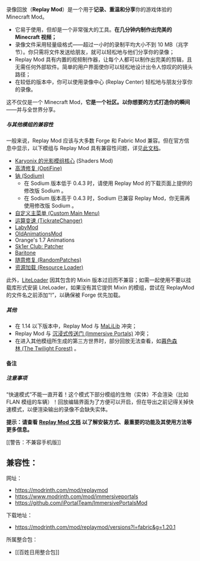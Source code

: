 录像回放（**Replay Mod**）是一个用于**记录、重温和分享**你的游戏体验的 Minecraft Mod。

- 它易于使用，但却是一个非常强大的工具。**在几分钟内制作出完美的 Minecraft 视频；**
- 录像文件采用轻量级格式——超过一小时的录制平均大小不到 10 MB（兆字节）。你只需将文件发送给朋友，就可以轻松地与他们分享你的录像；
- Replay Mod 具有内置的视频制作器，让每个人都可以制作出完美的剪辑，且无需任何外部软件。简单的用户界面使你可以轻松地设计出令人惊叹的的镜头路径；
- 在较低的版本中，你可以使用录像中心 (Replay Center) 轻松地与朋友分享你的录像。

这不仅仅是一个 Minecraft Mod，**它是一个社区。**以你想要的方式**打造你的瞬间**——并与全世界分享。

##### 与其他模组的兼容性

一般来说，Replay Mod 应该与大多数 Forge 和 Fabric Mod 兼容。但在官方信息中显示，以下模组与 Replay Mod 具有兼容性问题，详见[此文档](https://www.mcmod.cn/post/2799/ "录像回放 (Replay Mod) 中文模组文档")。

- [Karyonix 的光影模组核心](https://www.mcmod.cn/class/2321.html "Karyonix 的光影模组核心") (Shaders Mod)
- [高清修复 (OptiFine)](https://www.mcmod.cn/class/36.html "[OF] 高清修复 (OptiFine)")
- [钠 (Sodium)](https://www.mcmod.cn/class/2785.html "钠 (Sodium)")
  - 在 Sodium 版本低于 0.4.3 时，请使用 Replay Mod 的下载页面上提供的修改版 Sodium 。  
  - 在 Sodium 版本高于 0.4.3 时，Sodium 已兼容 Replay Mod，你无需再使用修改版 Sodium 。
- [自定义主菜单 (Custom Main Menu)](https://www.mcmod.cn/class/1030.html "[CMM] 自定义主菜单 (Custom Main Menu)")
- [运算变速 (TickrateChanger)](https://www.mcmod.cn/class/1473.html "运算变速 (TickrateChanger)")
- [LabyMod](https://www.mcmod.cn/class/2288.html "LabyMod")
- [OldAnimationsMod](https://www.mcmod.cn/class/7383.html "[OAM] OldAnimationsMod")
- Orange's 1.7 Animations
- [Sk1er Club: Patcher](https://www.mcmod.cn/class/9797.html "Patcher")
- [Baritone](https://www.mcmod.cn/class/3136.html "[BT] Baritone")
- [随意修复 (RandomPatches)](https://www.mcmod.cn/class/2253.html "随意修复 (RandomPatches)")
- [资源加载 (Resource Loader)](https://www.mcmod.cn/class/1036.html "[RL] 资源加载 (Resource Loader)")

此外，[LiteLoader](https://www.mcmod.cn/class/610.html) 因其包含的 Mixin 版本过旧而不兼容；如需一起使用不要以挂载库形式安装 LiteLoader，如果没有其它提供 Mixin 的模组，尝试在 ReplayMod 的文件名之前添加“!”，以确保被 Forge 优先加载。
##### 其他

- 在 1.14 以下版本中，Replay Mod 与 [MaLiLib](https://www.mcmod.cn/class/2298.html "MaLiLib") 冲突；
- Replay Mod 与 [沉浸式传送门 (Immersive Portals)](https://www.mcmod.cn/class/2410.html "[ImmPtl] 沉浸式传送门 (Immersive Portals)") 冲突；
- 在进入其他模组所生成的第三方世界时，部分回放无法查看，如[暮色森林 (The Twilight Forest)](https://www.mcmod.cn/class/61.html "[TF] 暮色森林 (The Twilight Forest)") 。

#### 备注

##### **注意事项**

“快速模式”不能一直开着！这个模式下部分模组的生物（实体）不会渲染（比如 FLAN 模组的车辆）！回放编辑界面为了方便可以开启，但在导出之前记得关掉快速模式，以便渲染输出的录像不会缺失实体。

**提示：请查看** [**Replay Mod 文档**](https://www.mcmod.cn/post/2799/ "录像回放 (Replay Mod) 中文模组文档") **以了解安装方式、最重要的功能及其使用方法等更多信息。**

[[警告：不兼容手机版]]

兼容性：
- 

网址：
- https://modrinth.com/mod/replaymod
- https://www.modrinth.com/mod/immersiveportals
- https://github.com/iPortalTeam/ImmersivePortalsMod

下载地址：
- https://modrinth.com/mod/replaymod/versions?l=fabric&g=1.20.1

所属整合包：
- [[百姓日用整合包]]